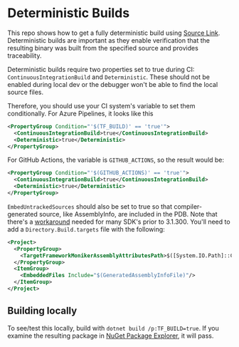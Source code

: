 # Deterministic Builds

This repo shows how to get a fully deterministic build using [Source Link](https://github.com/dotnet/sourcelink).
Deterministic builds are important as they enable verification that the resulting binary was built from 
the specified source and provides traceability. 

Deterministic builds require two properties set to true during CI:
`ContinuousIntegrationBuild` and `Deterministic`. These should not be enabled during local dev or the debugger
won't be able to find the local source files.

Therefore, you should use your CI system's variable to set them conditionally. For Azure Pipelines, it 
looks like this

```xml
<PropertyGroup Condition="'$(TF_BUILD)' == 'true'">
  <ContinuousIntegrationBuild>true</ContinuousIntegrationBuild>
  <Deterministic>true</Deterministic>
</PropertyGroup>
```

For GitHub Actions, the variable is `GITHUB_ACTIONS`, so the result would be:
```xml
<PropertyGroup Condition="'$(GITHUB_ACTIONS)' == 'true'">
  <ContinuousIntegrationBuild>true</ContinuousIntegrationBuild>
  <Deterministic>true</Deterministic>
</PropertyGroup>
```


`EmbedUntrackedSources` should also be set to true so that compiler-generated source, like AssemblyInfo, are included
in the PDB. Note that there's a [workaround](https://github.com/dotnet/sourcelink/issues/572) needed for many SDK's prior to 3.1.300. You'll need to add
a `Directory.Build.targets` file with the following:

```xml
<Project>
  <PropertyGroup>
    <TargetFrameworkMonikerAssemblyAttributesPath>$([System.IO.Path]::Combine('$(IntermediateOutputPath)','$(TargetFrameworkMoniker).AssemblyAttributes$(DefaultLanguageSourceExtension)'))</TargetFrameworkMonikerAssemblyAttributesPath>
  </PropertyGroup>
  <ItemGroup>
    <EmbeddedFiles Include="$(GeneratedAssemblyInfoFile)"/>
  </ItemGroup>
</Project>

```

 
## Building locally
To see/test this locally, build with `dotnet build /p:TF_BUILD=true`. If you examine the resulting package in [NuGet Package Explorer](https://github.com/NuGetPackageExplorer/NuGetPackageExplorer),
it will pass.